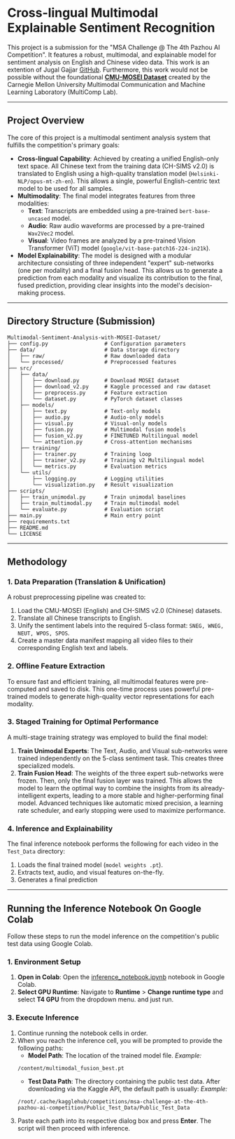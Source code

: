 # Cross-lingual Multimodal Explainable Sentiment Recognition

This project is a submission for the "MSA Challenge @ The 4th Pazhou AI Competition". It features a robust, multimodal, and explainable model for sentiment analysis on English and Chinese video data. This work is an extention of Jugal Gajjar [GitHub](https://github.com/JugalGajjar). Furthermore, this work would not be possible without the foundational [**CMU-MOSEI Dataset**](http://multicomp.cs.cmu.edu/resources/cmu-mosei-dataset/) created by the Carnegie Mellon University Multimodal Communication and Machine Learning Laboratory (MultiComp Lab).

---

## Project Overview

The core of this project is a multimodal sentiment analysis system that fulfills the competition's primary goals:

-   **Cross-lingual Capability**: Achieved by creating a unified English-only text space. All Chinese text from the training data (CH-SIMS v2.0) is translated to English using a high-quality translation model (`Helsinki-NLP/opus-mt-zh-en`). This allows a single, powerful English-centric text model to be used for all samples.
-   **Multimodality**: The final model integrates features from three modalities:
    -   **Text**: Transcripts are embedded using a pre-trained `bert-base-uncased` model.
    -   **Audio**: Raw audio waveforms are processed by a pre-trained `Wav2Vec2` model.
    -   **Visual**: Video frames are analyzed by a pre-trained Vision Transformer (ViT) model (`google/vit-base-patch16-224-in21k`).
-   **Model Explainability**: The model is designed with a modular architecture consisting of three independent "expert" sub-networks (one per modality) and a final fusion head. This allows us to generate a prediction from each modality and visualize its contribution to the final, fused prediction, providing clear insights into the model's decision-making process.

---

## Directory Structure (Submission)

```
Multimodal-Sentiment-Analysis-with-MOSEI-Dataset/
├── config.py                  # Configuration parameters
├── data/                      # Data storage directory
│   ├── raw/                   # Raw downloaded data
│   └── processed/             # Preprocessed features
├── src/
│   ├── data/
│   │   ├── download.py        # Download MOSEI dataset
│   │   ├── download_v2.py     # Kaggle processed and raw dataset
│   │   ├── preprocess.py      # Feature extraction
│   │   └── dataset.py         # PyTorch dataset classes
│   ├── models/
│   │   ├── text.py            # Text-only models
│   │   ├── audio.py           # Audio-only models
│   │   ├── visual.py          # Visual-only models
│   │   ├── fusion.py          # Multimodal fusion models
│   │   ├── fusion_v2.py       # FINETUNED Multilingual model
│   │   └── attention.py       # Cross-attention mechanisms
│   ├── training/
│   │   ├── trainer.py         # Training loop
│   │   ├── trainer_v2.py      # Training v2 Multilingual model
│   │   └── metrics.py         # Evaluation metrics
│   └── utils/
│       ├── logging.py         # Logging utilities
│       └── visualization.py   # Result visualization
├── scripts/
│   ├── train_unimodal.py      # Train unimodal baselines
│   ├── train_multimodal.py    # Train multimodal model
│   └── evaluate.py            # Evaluation script
├── main.py                    # Main entry point
├── requirements.txt
├── README.md
└── LICENSE
```

---

## Methodology

### 1. Data Preparation (Translation & Unification)

A robust preprocessing pipeline was created to:
1.  Load the CMU-MOSEI (English) and CH-SIMS v2.0 (Chinese) datasets.
2.  Translate all Chinese transcripts to English.
3.  Unify the sentiment labels into the required 5-class format: `SNEG, WNEG, NEUT, WPOS, SPOS`.
4.  Create a master data manifest mapping all video files to their corresponding English text and labels.

### 2. Offline Feature Extraction

To ensure fast and efficient training, all multimodal features were pre-computed and saved to disk. This one-time process uses powerful pre-trained models to generate high-quality vector representations for each modality.

### 3. Staged Training for Optimal Performance

A multi-stage training strategy was employed to build the final model:
1.  **Train Unimodal Experts**: The Text, Audio, and Visual sub-networks were trained independently on the 5-class sentiment task. This creates three specialized models.
2.  **Train Fusion Head**: The weights of the three expert sub-networks were frozen. Then, only the final fusion layer was trained. This allows the model to learn the optimal way to combine the insights from its already-intelligent experts, leading to a more stable and higher-performing final model. Advanced techniques like automatic mixed precision, a learning rate scheduler, and early stopping were used to maximize performance.

### 4. Inference and Explainability

The final inference notebook performs the following for each video in the `Test_Data` directory:
1.  Loads the final trained model (`model weights .pt`).
2.  Extracts text, audio, and visual features on-the-fly.
3.  Generates a final prediction
---


## Running the Inference Notebook On Google Colab

Follow these steps to run the model inference on the competition's public test data using Google Colab.

### 1. Environment Setup

1.  **Open in Colab**: Open the [inference_notebook.ipynb](https://github.com/True-star-580/final_Multimodal-Sentiment-Analysis-with-MOSEI-Dataset/blob/main/inference_notebook.ipynb) notebook in Google Colab.
2.  **Select GPU Runtime**: Navigate to **Runtime** > **Change runtime type** and select **T4 GPU** from the dropdown menu. and just run.


### 3. Execute Inference

1.  Continue running the notebook cells in order.
2.  When you reach the inference cell, you will be prompted to provide the following paths:
    *   **Model Path**: The location of the trained model file.
      *Example:*
      ```
      /content/multimodal_fusion_best.pt
      ```
    *   **Test Data Path**: The directory containing the public test data. After downloading via the Kaggle API, the default path is usually:
      *Example:*
      ```
      /root/.cache/kagglehub/competitions/msa-challenge-at-the-4th-pazhou-ai-competition/Public_Test_Data/Public_Test_Data
      ```
3.  Paste each path into its respective dialog box and press **Enter**. The script will then proceed with inference.

